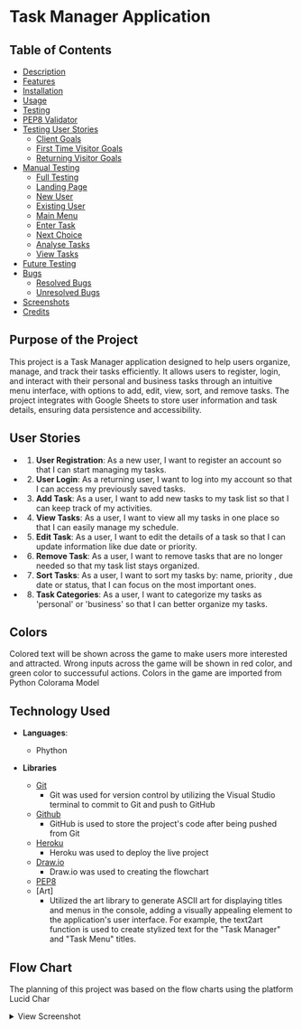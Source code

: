 # Task Manager Application

## Table of Contents
- [Description](#description)
- [Features](#features)
- [Installation](#installation)
- [Usage](#usage)
- [Testing](#testing)
- [PEP8 Validator](#pep8-validator)
- [Testing User Stories](#testing-user-stories)
  - [Client Goals](#client-goals)
  - [First Time Visitor Goals](#first-time-visitor-goals)
  - [Returning Visitor Goals](#returning-visitor-goals)
- [Manual Testing](#manual-testing)
  - [Full Testing](#full-testing)
  - [Landing Page](#landing-page)
  - [New User](#new-user)
  - [Existing User](#existing-user)
  - [Main Menu](#main-menu)
  - [Enter Task](#enter-task)
  - [Next Choice](#next-choice)
  - [Analyse Tasks](#analyse-tasks)
  - [View Tasks](#view-tasks)
- [Future Testing](#future-testing)
- [Bugs](#bugs)
  - [Resolved Bugs](#resolved-bugs)
  - [Unresolved Bugs](#unresolved-bugs)
- [Screenshots](#screenshots)
- [Credits](#credits)

## Purpose of the Project
This project is a Task Manager application designed to help users organize, manage, and track their tasks efficiently. It allows users to register, login, and interact with their personal and business tasks through an intuitive menu interface, with options to add, edit, view, sort, and remove tasks. The project integrates with Google Sheets to store user information and task details, ensuring data persistence and accessibility.
## User Stories
- 1. **User Registration**: As a new user, I want to register an account so that I can start managing my tasks.
- 2. **User Login**: As a returning user, I want to log into my account so that I can access my previously saved tasks.
- 3. **Add Task**: As a user, I want to add new tasks to my task list so that I can keep track of my activities.
- 4. **View Tasks**: As a user, I want to view all my tasks in one place so that I can easily manage my schedule.
- 5. **Edit Task**: As a user, I want to edit the details of a task so that I can update information like due date or priority.
- 6. **Remove Task**: As a user, I want to remove tasks that are no longer needed so that my task list stays organized.
- 7. **Sort Tasks**: As a user, I want to sort my tasks by: name, priority , due date or status, that I can focus on the most important ones.
- 8. **Task Categories**: As a user, I want to categorize my tasks as 'personal' or 'business' so that I can better organize my tasks.

## Colors
Colored text will be shown across the game to make users more interested and attracted. Wrong inputs across the game will be shown in red color, and green color to successuful actions. Colors in the game are imported from Python Colorama Model

## Technology Used
- **Languages**:
  - Phython

- **Libraries**
  - [Git](https://git-scm.com/)
    - Git was used for version control by utilizing the Visual Studio terminal to commit to Git and push to GitHub
  - [Github](https://github.com/)
    - GitHub is used to store the project's code after being pushed from Git
  - [Heroku](https://dashboard.heroku.com/)
    - Heroku was used to deploy the live project
  - [Draw.io](https://app.diagrams.net/)
    - Draw.io was used to creating the flowchart
  - [PEP8](https://pep8ci.herokuapp.com/#)
  - [Art] 
    - Utilized the art library to generate ASCII art for displaying titles and menus in the console, adding a visually appealing element to the application's user interface. For example, the text2art function is used to create stylized text for the "Task Manager" and "Task Menu" titles.

## Flow Chart
The planning of this project was based on the flow charts using the platform Lucid Char
<details><summary>View Screenshot</summary>![flow screenshot](./documents/task-manager-flow.jpg)



## Features

### Welcome page
![Welcome page Screenshot](./documents/welcome.png)
### 1. User Registration
Allows new users to create an account easily.
![User Registration Screenshot](screenshots/user_registration.png)

### 2. User Login
Existing users can login with their username and password.
![User Login Screenshot](screenshots/user_login.png)

### 3. Add Task
Users can add new tasks with details such as name, due date, priority, and category.
![Add Task Screenshot](screenshots/add_task.png)

### 4. View All Tasks
View all tasks in an organized list.
![View All Tasks Screenshot](screenshots/view_tasks.png)

### 5. Sort Tasks
Sort tasks based on different criteria like priority or due date for better viewing.
![Sort Tasks Screenshot](screenshots/sort_tasks.png)

### 6. Edit Task
Update the details of an existing task.
![Edit Task Screenshot](screenshots/edit_task.png)

### 7. Remove Task
Delete a task from the list, and it will be removed from Google Sheets.
![Remove Task Screenshot](screenshots/remove_task.png)

### 8. Logout
Logs the user out and returns to the login menu.
![Logout Screenshot](screenshots/logout.png)






## Installation
To install the necessary dependencies, run the following commands:
```sh
pip install colorama - The colorama library is used for colored terminal text to enhance the user interface.
pip install art - The art library is used to display ASCII art for greetings and other messages.
pip install pymemcache - The pymemcache library is used for caching user data to improve performance.
```
### Testing User Stories
#### Client Goals
- Provide an intuitive interface for managing tasks.
- Allow users to categorize and prioritize tasks.
- Ensure data persistence for user tasks.

#### First Time Visitor Goals
- Easily register and create an account.
- Understand how to add, view, and manage tasks.

#### Returning Visitor Goals
- Quickly login and access their tasks.
- Efficiently update and sort tasks.

### Manual Testing
#### Full Testing
All features were manually tested to ensure they work as expected. Below are the specific scenarios tested.
## Testing User Stories

### Client Goals
- Provide an intuitive interface for managing tasks.
- Allow users to categorize and prioritize tasks.
- Ensure data persistence for user tasks.

### First Time Visitor Goals
- Easily register and create an account.
- Understand how to add, view, and manage tasks.

### Returning Visitor Goals
- Quickly login and access their tasks.
- Efficiently update and sort tasks.

### Manual Testing
Manual testing was performed to ensure the functionality and usability of the Task Manager Application. The following scenarios were tested to confirm that each feature works as intended.

### Full Testing
All features were manually tested to ensure they work as expected. Below are the specific scenarios tested.

#### Landing Page
- **Test Case 1: Display Options**
  - Verify that the landing page displays options to register, login, or quit the application.
  - Validate that invalid inputs are handled gracefully and prompt the user to enter a valid choice.
- **Test Case 2: Quit Option**
  - Ensure the application exits when the user selects the 'Quit' option.

#### New User
- **Test Case 1: Successful Registration**
  - Register with a new username and password that meet the length requirements (at least 5 characters).
  - Ensure the user is successfully registered and redirected to the task menu.
- **Test Case 2: Username Length Validation**
  - Attempt to register with a username shorter than 5 characters.
  - Verify that an appropriate error message is displayed and the user is prompted to re-enter the username.
- **Test Case 3: Password Length Validation**
  - Attempt to register with a password shorter than 5 characters.
  - Verify that an appropriate error message is displayed and the user is prompted to re-enter the password.
- **Test Case 4: Existing Username Conflict**
  - Attempt to register with a username that already exists.
  - Ensure that a message indicating the username already exists is displayed and the user is prompted to choose a different username.
- **Test Case 5: Quit Registration**
  - Ensure that typing "quit" during registration returns the user to the main menu without registering.

#### Existing User
- **Test Case 1: Successful Login**
  - Login with valid credentials.
  - Ensure the user is successfully authenticated and redirected to the task menu.
- **Test Case 2: Invalid Username**
  - Attempt to login with a non-existent username.
  - Verify that an appropriate error message is displayed.
- **Test Case 3: Incorrect Password**
  - Attempt to login with an incorrect password for an existing username.
  - Verify that an appropriate error message is displayed.

#### Main Menu
- **Test Case 1: Display Options**
  - Verify that the main menu displays options to add, remove, edit, view, sort tasks, or logout.
  - Validate that invalid inputs are handled gracefully and prompt the user to enter a valid choice.
- **Test Case 2: Logout**
  - Ensure the user is returned to the login screen when selecting the 'Logout' option.

#### Enter Task
- **Test Case 1: Add Task with Valid Inputs**
  - Add a task with all required fields (name, due date, priority, category, description, status) filled correctly.
  - Ensure the task is successfully added to the appropriate category.
- **Test Case 2: Invalid Task Name**
  - Attempt to add a task with an invalid name (less than 5 characters or empty).
  - Verify that an appropriate error message is displayed and the user is prompted to re-enter the task name.

#### Enter Task
- **Test Case 3: Invalid Due Date Format**
  - Attempt to add a task with an incorrect due date format.
  - Verify that an appropriate error message is displayed and the user is prompted to re-enter the due date.
- **Test Case 4: Invalid Priority**
  - Attempt to add a task with an invalid priority value.
  - Verify that an appropriate error message is displayed and the user is prompted to re-enter the priority.
- **Test Case 5: Invalid Category**
  - Attempt to add a task with an invalid category value.
  - Verify that an appropriate error message is displayed and the user is prompted to re-enter the category.
- **Test Case 6: Invalid Description Length**
  - Attempt to add a task with a description longer than 50 characters.
  - Verify that an appropriate error message is displayed and the user is prompted to re-enter the description.
- **Test Case 7: Invalid Status**
  - Attempt to add a task with an invalid status value.
  - Verify that an appropriate error message is displayed and the user is prompted to re-enter the status.

#### Next Choice
- **Test Case 1: Add More Tasks**
  - Ensure that after adding a task, the user is prompted to add more tasks or return to the main menu.
  - Validate that choosing to add more tasks loops back to the task entry process.
- **Test Case 2: Return to Main Menu**
  - Ensure that choosing to return to the main menu correctly navigates the user back to the main menu options.

#### Analyse Tasks
- **Test Case 1: Sort by Name**
  - Sort tasks by name and verify that tasks are displayed in alphabetical order.
- **Test Case 2: Sort by Due Date**
  - Sort tasks by due date and verify that tasks are displayed in chronological order.
- **Test Case 3: Sort by Priority**
  - Sort tasks by priority and verify that tasks are displayed in the correct order (low, medium, high).
- **Test Case 4: Sort by Status**
  - Sort tasks by status and verify that tasks are displayed in the correct order (Pending, In Progress, Complete).

#### View Tasks
- **Test Case 1: Display All Tasks**
  - View all tasks and verify that tasks are displayed with all details including name, due date, priority, category, description, and status.
  - Ensure tasks are correctly grouped by category (Personal, Business).
- **Test Case 2: No Tasks**
  - Verify that an appropriate message is displayed if there are no tasks to view.

#### Future Testing
- Implement automated tests using unittest or pytest.
- Extend test coverage to include edge cases and performance testing.
- Integrated Google Calendar API
- And implementation of a properly database, I did try it but for the time and my knowlodge at the moment was not possible.

#### Bugs
#### Landing Page
- Display options to register, login, or quit the application.
- Ensure invalid input is handled gracefully.


## Bugs
### Resolved Bugs
- **Username and password length validation:** Ensured both username and password have a minimum length of 5 characters.
- **Task sorting by priority:** Fixed sorting logic to correctly order tasks by priority.

### Unresolved Bugs
- [Describe any known bugs that haven't been fixed yet.]
## Flowchart
- One popular tool for creating flowcharts is Lucidchart. It's a web-based diagramming software that allows you to create flowcharts, diagrams, and other visual representations easily.

Ilustration  the workflow of the Task Manager application, depicting the various stages such as user registration, login, task management (add, remove, edit, view, sort), and logout. Include decision points for error handling and user choices, and illustrate how the application interacts with the user and data storage
![Flow](assest/documentation/flow.jpg)
## Deployment
* Steps for deployment:
    - Fork or clone the repository
    - Create a new Keroku App
    - Set the buildpacks python and Noje.Js in that order
    - Link the Heroku app to the repository
    - Click on the deploy
    
## PEP8 Validator
I ran my code throught the Code Institute Python Linter. This showed no errors:
## Screenshots
Include relevant screenshots to illustrate the user interface and key functionalities.

### Example:
![Main Menu](screenshots/main_menu.png)
_Main Menu of the Task Manager Application_

![Add Task](screenshots/add_task.png)
_Adding a New Task_

## Credits
- Developed by [Your Name]
- Inspired by various task management applications
